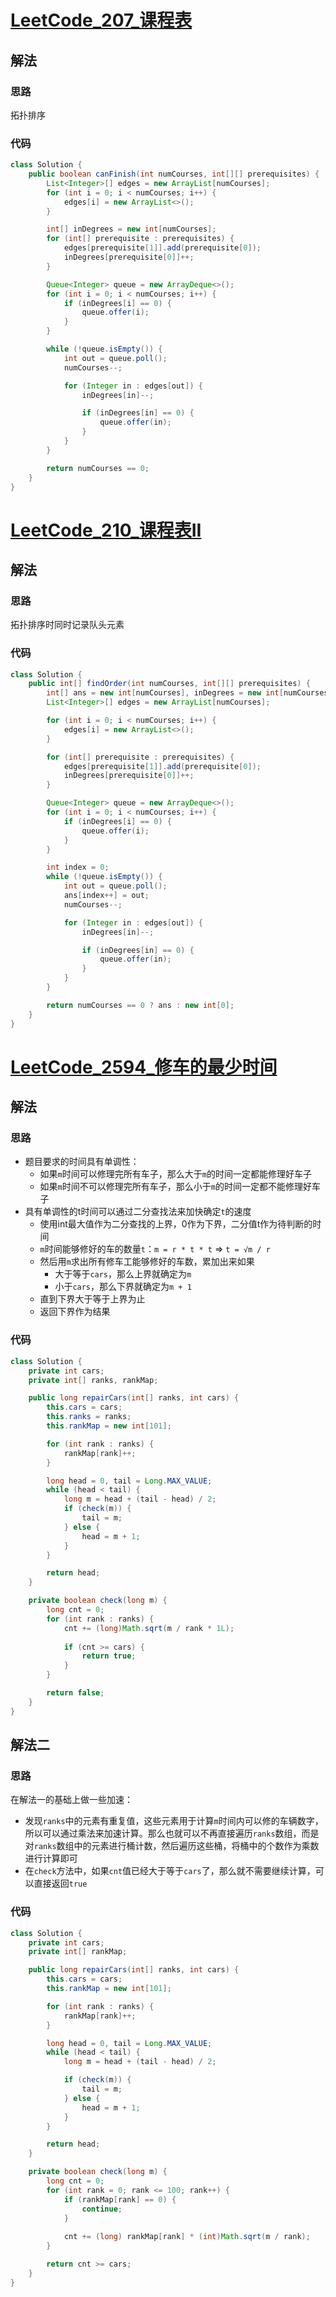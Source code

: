 # [LeetCode_207_课程表](https://leetcode.cn/problems/course-schedule/)
## 解法
### 思路
拓扑排序
### 代码
```java
class Solution {
    public boolean canFinish(int numCourses, int[][] prerequisites) {
        List<Integer>[] edges = new ArrayList[numCourses];
        for (int i = 0; i < numCourses; i++) {
            edges[i] = new ArrayList<>();
        }

        int[] inDegrees = new int[numCourses];
        for (int[] prerequisite : prerequisites) {
            edges[prerequisite[1]].add(prerequisite[0]);
            inDegrees[prerequisite[0]]++;
        }

        Queue<Integer> queue = new ArrayDeque<>();
        for (int i = 0; i < numCourses; i++) {
            if (inDegrees[i] == 0) {
                queue.offer(i);
            }
        }

        while (!queue.isEmpty()) {
            int out = queue.poll();
            numCourses--;

            for (Integer in : edges[out]) {
                inDegrees[in]--;

                if (inDegrees[in] == 0) {
                    queue.offer(in);
                }
            }
        }

        return numCourses == 0;
    }
}
```
# [LeetCode_210_课程表II](https://leetcode.cn/problems/course-schedule-ii)
## 解法
### 思路
拓扑排序时同时记录队头元素
### 代码
```java
class Solution {
    public int[] findOrder(int numCourses, int[][] prerequisites) {
        int[] ans = new int[numCourses], inDegrees = new int[numCourses];
        List<Integer>[] edges = new ArrayList[numCourses];

        for (int i = 0; i < numCourses; i++) {
            edges[i] = new ArrayList<>();
        }

        for (int[] prerequisite : prerequisites) {
            edges[prerequisite[1]].add(prerequisite[0]);
            inDegrees[prerequisite[0]]++;
        }

        Queue<Integer> queue = new ArrayDeque<>();
        for (int i = 0; i < numCourses; i++) {
            if (inDegrees[i] == 0) {
                queue.offer(i);
            }
        }

        int index = 0;
        while (!queue.isEmpty()) {
            int out = queue.poll();
            ans[index++] = out;
            numCourses--;

            for (Integer in : edges[out]) {
                inDegrees[in]--;

                if (inDegrees[in] == 0) {
                    queue.offer(in);
                }
            }
        }

        return numCourses == 0 ? ans : new int[0];
    }
}
```
# [LeetCode_2594_修车的最少时间](https://leetcode.cn/problems/minimum-time-to-repair-cars)
## 解法
### 思路
- 题目要求的时间具有单调性：
  - 如果`m`时间可以修理完所有车子，那么大于`m`的时间一定都能修理好车子
  - 如果`m`时间不可以修理完所有车子，那么小于`m`的时间一定都不能修理好车子
- 具有单调性的t时间可以通过二分查找法来加快确定`t`的速度
    - 使用int最大值作为二分查找的上界，0作为下界，二分值t作为待判断的时间
    - `m`时间能够修好的车的数量`t`：`m = r * t * t` => `t = √m / r`
    - 然后用`m`求出所有修车工能够修好的车数，累加出来如果
      - 大于等于`cars`，那么上界就确定为`m`
      - 小于`cars`，那么下界就确定为`m + 1`
    - 直到下界大于等于上界为止
    - 返回下界作为结果
### 代码
```java
class Solution {
    private int cars;
    private int[] ranks, rankMap;

    public long repairCars(int[] ranks, int cars) {
        this.cars = cars;
        this.ranks = ranks;
        this.rankMap = new int[101];

        for (int rank : ranks) {
            rankMap[rank]++;
        }

        long head = 0, tail = Long.MAX_VALUE;
        while (head < tail) {
            long m = head + (tail - head) / 2;
            if (check(m)) {
                tail = m;
            } else {
                head = m + 1;
            }
        }

        return head;
    }

    private boolean check(long m) {
        long cnt = 0;
        for (int rank : ranks) {
            cnt += (long)Math.sqrt(m / rank * 1L);
            
            if (cnt >= cars) {
                return true;
            }
        }

        return false;
    }
}
```
## 解法二
### 思路
在解法一的基础上做一些加速：
- 发现`ranks`中的元素有重复值，这些元素用于计算`m`时间内可以修的车辆数字，所以可以通过乘法来加速计算。那么也就可以不再直接遍历`ranks`数组，而是对`ranks`数组中的元素进行桶计数，然后遍历这些桶，将桶中的个数作为乘数进行计算即可
- 在`check`方法中，如果`cnt`值已经大于等于`cars`了，那么就不需要继续计算，可以直接返回`true`
### 代码
```java
class Solution {
    private int cars;
    private int[] rankMap;

    public long repairCars(int[] ranks, int cars) {
        this.cars = cars;
        this.rankMap = new int[101];

        for (int rank : ranks) {
            rankMap[rank]++;
        }

        long head = 0, tail = Long.MAX_VALUE;
        while (head < tail) {
            long m = head + (tail - head) / 2;

            if (check(m)) {
                tail = m;
            } else {
                head = m + 1;
            }
        }

        return head;
    }

    private boolean check(long m) {
        long cnt = 0;
        for (int rank = 0; rank <= 100; rank++) {
            if (rankMap[rank] == 0) {
                continue;
            }
            
            cnt += (long) rankMap[rank] * (int)Math.sqrt(m / rank);
        }

        return cnt >= cars;
    }
}
```
